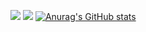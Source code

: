 ![](https://raw.githubusercontent.com/manueldg/github-stats/master/generated/overview.svg#gh-dark-mode-only)
![](https://raw.githubusercontent.com/manueldg/github-stats/master/generated/languages.svg#gh-dark-mode-only)
[![Anurag's GitHub stats](https://github-readme-stats.vercel.app/api?username=manueldg)](https://github.com/anuraghazra/github-readme-stats)
